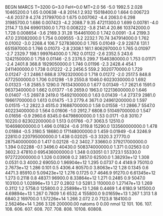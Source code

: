 BEGN
MARCS T=3200 G=3.0 FeH=0.0 MT=2.0
                  56
-5.0 1992.5 2.028 10465200.0 1.65 0.00638 
-4.8 2014.1 2.932 15018400.0 1.664 0.006723 
-4.6 2037.9 4.274 21799700.0 1.675 0.007062 
-4.4 2063.0 6.298 31985700.0 1.686 0.007423 
-4.2 2088.7 9.35 47211300.0 1.699 0.00781 
-4.0 2114.7 13.94 69901300.0 1.713 0.008222 
-3.8 2141.4 20.86 103742000.0 1.728 0.008654 
-3.6 2169.3 31.28 154461000.0 1.742 0.0091 
-3.4 2199.3 47.0 231082000.0 1.754 0.009555 
-3.2 2232.1 70.74 347914000.0 1.762 0.01002 
-3.0 2268.4 106.7 527836000.0 1.765 0.01049 
-2.9 2287.6 131.1 651597000.0 1.766 0.01073 
-2.8 2308.1 161.1 806297000.0 1.765 0.01097 
-2.7 2329.7 198.1 999764000.0 1.762 0.01122 
-2.6 2352.5 243.6 1242150000.0 1.758 0.01146 
-2.5 2376.5 299.7 1546380000.0 1.753 0.01171 
-2.4 2401.8 368.8 1929050000.0 1.746 0.01196 
-2.3 2428.4 454.1 2411400000.0 1.738 0.01222 
-2.2 2456.5 559.2 3020770000.0 1.729 0.01247 
-2.1 2486.1 688.8 3792320000.0 1.718 0.01272 
-2.0 2517.5 848.8 4772500000.0 1.706 0.01298 
-1.9 2550.8 1046.0 6023030000.0 1.692 0.01323 
-1.8 2585.5 1290.0 7613430000.0 1.677 0.01349 
-1.7 2621.6 1591.0 9637340000.0 1.662 0.01377 
-1.6 2659.0 1963.0 12213600000.0 1.646 0.01407 
-1.5 2697.8 2419.0 15492100000.0 1.63 0.01439 
-1.4 2737.9 2981.0 19661700000.0 1.613 0.01475 
-1.3 2779.4 3671.0 24961200000.0 1.597 0.01515 
-1.2 2822.3 4515.0 31688700000.0 1.58 0.01558 
-1.1 2866.7 5547.0 40223400000.0 1.564 0.01606 
-1.0 2912.7 6808.0 51049700000.0 1.547 0.01656 
-0.9 2960.6 8345.0 64798600000.0 1.53 0.0171 
-0.8 3010.7 10220.0 82302200000.0 1.513 0.01766 
-0.7 3063.5 12510.0 104698000000.0 1.496 0.01824 
-0.6 3119.8 15290.0 133560000000.0 1.478 0.01884 
-0.5 3180.5 18680.0 171148000000.0 1.459 0.01949 
-0.4 3246.9 22810.0 220795000000.0 1.438 0.02025 
-0.3 3320.3 27770.0 287540000000.0 1.417 0.02128 
-0.2 3402.7 33660.0 379217000000.0 1.394 0.02288 
-0.1 3496.0 40430.0 508374000000.0 1.371 0.02563 
0.0 3602.3 47810.0 695436000000.0 1.348 0.03051 
0.1 3723.1 55330.0 972722000000.0 1.326 0.03908 
0.2 3857.0 62500.0 1.38293e+12 1.308 0.0531 
0.3 4000.2 69050.0 1.96904e+12 1.295 0.0737 
0.4 4149.9 75010.0 2.7673e+12 1.286 0.101 
0.5 4306.4 80570.0 3.8063e+12 1.28 0.1345 
0.6 4471.3 85910.0 5.09423e+12 1.276 0.1725 
0.7 4646.9 91270.0 6.61345e+12 1.273 0.2118 
0.8 4837.1 96900.0 8.33864e+12 1.271 0.2485 
0.9 5047.0 103100.0 1.02896e+13 1.27 0.2802 
1.0 5281.3 110000.0 1.27147e+13 1.269 0.3112 
1.2 5758.0 125800.0 2.25898e+13 1.268 0.4469 
1.4 6180.9 141500.0 4.69894e+13 1.267 0.7809 
1.6 6532.4 155800.0 9.01659e+13 1.267 1.313 
1.8 6840.2 169700.0 1.57226e+14 1.266 2.072 
2.0 7123.8 184100.0 2.56246e+14 1.266 3.126 
200000.00
natoms              0      0.00
nmol          12
          101.         106.       107.      108.         606.        607.        608.
          707.         708.       808.    10108.       60808.
